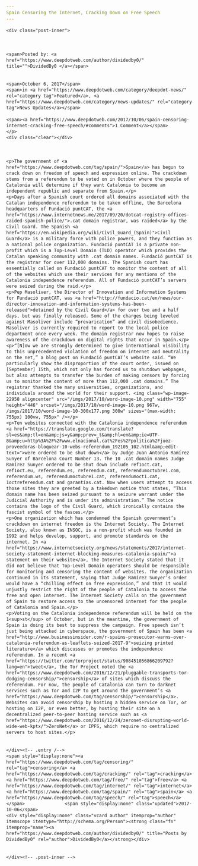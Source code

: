 ```yaml
---
Spain Censoring the Internet, Cracking Down on Free Speech
---
```

<article class="post-listing post-22955 post type-post status-publish format-standard has-post-thumbnail hentry 
 tag-censoring tag-cracking tag-free tag-internet tag-spain tag-speech">
    
    <div class="post-inner">
    
    
        
    <span>Posted by: <a href="https://www.deepdotweb.com/author/dividedby0/" title="">DividedBy0 </a></span>
    
    
    <span>October 6, 2017</span>
    <span>in <a href="https://www.deepdotweb.com/category/deepdot-news/" rel="category tag">Featured</a>, <a href="https://www.deepdotweb.com/category/news-updates/" rel="category tag">News Updates</a></span>
    
    <span><a href="https://www.deepdotweb.com/2017/10/06/spain-censoring-internet-cracking-free-speech/#comments">1 Comment</a></span>
    </p>
    <div class="clear"></div>
    
    
    
    <p>The government of <a href="https://www.deepdotweb.com/tag/spain/">Spain</a> has begun to crack down on freedom of speech and expression online. The crackdown stems from a referendum to be voted on in October where the people of Catalonia will determine if they want Catalonia to become an independent republic and separate from Spain.</p>
    <p>Days after a Spanish court ordered all domains associated with the Catalan independence referendum to be taken offline, the Barcelona headquarters of Fundació puntCAT, the <a href="https://www.internetnews.me/2017/09/20/dotcat-registry-offices-raided-spanish-police/">.cat domain registrar, was raided</a> by the Civil Guard. The Spanish <a href="https://en.wikipedia.org/wiki/Civil_Guard_(Spain)">Civil Guard</a> is a military force with police powers, and they function as a national police organization. Fundació puntCAT is a private non-profit which is a Top-Level Domain (TLD) operator which provides the Catalan speaking community with .cat domain names. Fundació puntCAT is the registrar for over 112,000 domains. The Spanish court has essentially called on Fundació puntCAT to monitor the content of all of the websites which use their services for any mentions of the Catalonia independence referendum. All of Fundació puntCAT’s servers were seized during the raid.</p>
    <p>Pep Masoliver, the Director of Innovation and Information Systems for Fundació puntCAT, was <a href="http://fundacio.cat/en/news/our-director-innovation-and-information-systems-has-been-released">detained by the Civil Guard</a> for over two and a half days, but was finally released. Some of the charges being leveled against Masoliver include “prevarication” and civil disobedience. Masoliver is currently required to report to the local police department once every week. The domain registrar now hopes to raise awareness of the crackdown on digital rights that occur in Spain.</p>
    <p>“[N]ow we are strongly determined to give international visibility to this unprecedented violation of freedom on internet and neutrality on the net,” a blog post on Fundació puntCAT’s website said. “We particularly show the disproportion of the court order, issued on [September] 15th, which not only has forced us to shutdown webpages, but also attempts to transfer the burden of making censors by forcing us to monitor the content of more than 112,000 .cat domains.” The registrar thanked the many universities, organizations, and individuals around the world for their support. <img class="wp-image-22958 aligncenter" src="/imgs/2017/10/word-image-10.png" width="755" height="446" srcset="/imgs/2017/10/word-image-10.png 967w, /imgs/2017/10/word-image-10-300x177.png 300w" sizes="(max-width: 755px) 100vw, 755px" /></p>
    <p>Ten websites connected with the Catalonia independence referendum <a href="https://translate.google.com/translate?sl=es&amp;tl=en&amp;js=y&amp;prev=_t&amp;hl=en&amp;ie=UTF-8&amp;u=http%3A%2F%2Fwww.elnacional.cat%2Fes%2Fpolitica%2Fjuez-proveedoras-bloquear-10-webs-referendum_192105_102.html&amp;edit-text=">were ordered to be shut down</a> by Judge Juan Antonio Ramírez Sunyer of Barcelona Court Number 13. The 10 .cat domain names Judge Ramírez Sunyer ordered to be shut down include ref1oct.cat, ref1oct.eu, referendum.es, referendum.cat, referendumoctubre1.com, referendum.ws, referendumoctubre1.cat, referendumoct1.cat, 1octreferendum.cat and garantías.cat. Now when users attempt to access those sites they are greeted by a takedown notice that states, “This domain name has been seized pursuant to a seizure warrant under the Judicial Authority and is under its administration.” The notice contains the logo of the Civil Guard, which ironically contains the fascist symbol of the fasces.</p>
    <p>One organization which has condemned the Spanish government’s crackdown on internet freedom is the Internet Society. The Internet Society, also known as INSOC, is a non-profit which was founded in 1992 and helps develop, support, and promote standards on the internet. In <a href="https://www.internetsociety.org/news/statements/2017/internet-society-statement-internet-blocking-measures-catalonia-spain/">a statement on their website</a>, the Internet Society stated that it did not believe that Top-Level Domain operators should be responsible for monitoring and censoring the content of websites. The organization continued in its statement, saying that Judge Ramírez Sunyer’s order would have a “chilling effect on free expression,” and that it would unjustly restrict the right of the people of Catalonia to access the free and open internet. The Internet Society calls on the government of Spain to restore access to the uncensored internet for the people of Catalonia and Spain.</p>
    <p>Voting on the Catalonia independence referendum will be held on the 1<sup>st</sup> of October, but in the meantime, the government of Spain is doing its best to suppress the campaign. Free speech isn’t just being attacked in cyberspace, the government of Spain has been <a href="http://www.businessinsider.com/r-spains-prosecutor-warns-over-catalonia-referendum-as-leaflets-seized-2017-9">seizing printed literature</a> which discusses or promotes the independence referendum. In a recent <a href="https://twitter.com/torproject/status/908451056866209792?lang=en">tweet</a>, the Tor Project noted the <a href="https://www.deepdotweb.com/2016/12/21/pluggable-transports-tor-dodging-censorship/">censorship</a> of sites which discuss the referendum. For now, the people of Catalonia can turn to darknet services such as Tor and I2P to get around the government’s <a href="https://www.deepdotweb.com/tag/censorship/">censorship</a>. Websites can avoid censorship by hosting a hidden service on Tor, or hosting on I2P, or even better, by hosting their site on a decentralized peer-to-peer hosting service such as <a href="https://www.deepdotweb.com/2016/12/24/zeronet-disrupting-world-wide-web-kptx/">ZeroNet</a> or IPFS, which require no centralized servers to host sites.</p>
    
    
    </div><!-- .entry /-->
    <span style="display:none"><a href="https://www.deepdotweb.com/tag/censoring/" rel="tag">censoring</a> <a href="https://www.deepdotweb.com/tag/cracking/" rel="tag">cracking</a> <a href="https://www.deepdotweb.com/tag/free/" rel="tag">free</a> <a href="https://www.deepdotweb.com/tag/internet/" rel="tag">internet</a> <a href="https://www.deepdotweb.com/tag/spain/" rel="tag">spain</a> <a href="https://www.deepdotweb.com/tag/speech/" rel="tag">speech</a></span>				<span style="display:none" class="updated">2017-10-06</span>
    <div style="display:none" class="vcard author" itemprop="author" itemscope itemtype="http://schema.org/Person"><strong class="fn" itemprop="name"><a href="https://www.deepdotweb.com/author/dividedby0/" title="Posts by DividedBy0" rel="author">DividedBy0</a></strong></div>
    
    
    </div><!-- .post-inner -->
</article><!-- .post-listing -->

